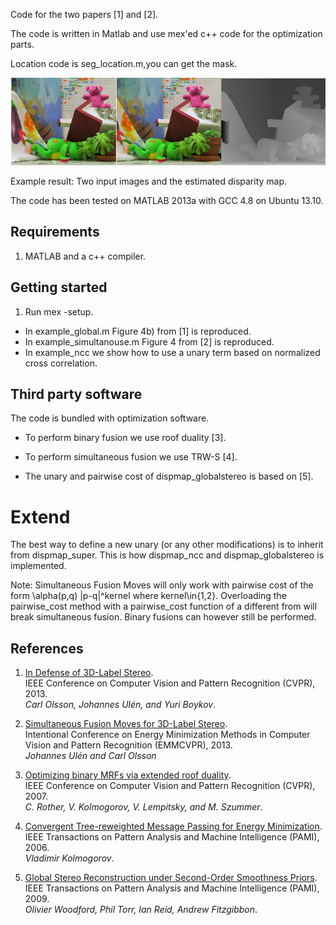 Code for the two papers [1] and [2].

The code is written in Matlab and use mex'ed c++ code for the
optimization parts.

Location code is seg_location.m,you can get the mask.

![Exampe result](screenshot/teddy.png)

Example result: Two input images and the estimated disparity map.

The code has been tested on MATLAB 2013a with GCC 4.8 on Ubuntu 13.10.

Requirements 
---
1. MATLAB and a c++ compiler.

Getting started
---
1. Run mex -setup.

* In example_global.m Figure 4b) from [1] is reproduced.
* In example_simultanouse.m Figure 4 from [2] is reproduced.
* In example_ncc we show how to use a unary term based on normalized cross correlation.


Third party software
----
The code is bundled with optimization software.

* To perform binary fusion we use roof duality [3].

* To perform simultaneous fusion we use TRW-S [4].

*  The unary and pairwise cost of dispmap_globalstereo is based on [5].

Extend
====
The best way to define a new unary (or any other modifications) is to inherit from dispmap_super.
This is how dispmap_ncc and dispmap_globalstereo is implemented.

Note: Simultaneous Fusion Moves will only work with pairwise cost of the form \alpha(p,q) |p-q|^kernel where kernel\in{1,2}. Overloading the pairwise_cost 
method with a pairwise_cost function of a different from will break simultaneous fusion. Binary fusions can however still be performed. 

References
---

1. [In Defense of 3D-Label Stereo](http://www2.maths.lth.se/vision/publications/publications/view_paper.php?paper_id=566).<br />
IEEE Conference on Computer Vision and Pattern Recognition (CVPR), 2013.<br />
 _Carl Olsson, Johannes Ulén, and Yuri Boykov_.

2. [Simultaneous Fusion Moves for 3D-Label Stereo](http://www2.maths.lth.se/vision/publications/publications/view_paper.php?paper_id=571).<br />
Intentional Conference on Energy Minimization Methods in Computer Vision and Pattern Recognition (EMMCVPR), 2013.<br />
_Johannes Ulén and Carl Olsson_

3. [Optimizing binary MRFs via extended roof duality](http://pub.ist.ac.at/~vnk/software.html).<br />
IEEE Conference on Computer Vision and Pattern Recognition (CVPR), 2007.<br />
_C. Rother, V. Kolmogorov, V. Lempitsky, and M. Szummer_.

4. [Convergent Tree-reweighted Message Passing for Energy Minimization](http://pub.ist.ac.at/~vnk/papers/TRW-S.html).<br />
IEEE Transactions on Pattern Analysis and Machine Intelligence (PAMI), 2006.<br />
_Vladimir Kolmogorov_.

5. [Global Stereo Reconstruction under Second-Order Smoothness Priors](http://www.robots.ox.ac.uk/~ojw/2op/).<br />
IEEE Transactions on Pattern Analysis and Machine Intelligence (PAMI), 2009.<br />
_Olivier Woodford, Phil Torr, Ian Reid, Andrew Fitzgibbon_.
